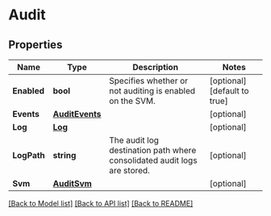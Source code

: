 # Audit

## Properties

Name | Type | Description | Notes
------------ | ------------- | ------------- | -------------
**Enabled** | **bool** | Specifies whether or not auditing is enabled on the SVM. | [optional] [default to true]
**Events** | [**AuditEvents**](audit_events.md) |  | [optional] 
**Log** | [**Log**](log.md) |  | [optional] 
**LogPath** | **string** | The audit log destination path where consolidated audit logs are stored. | [optional] 
**Svm** | [**AuditSvm**](audit_svm.md) |  | [optional] 

[[Back to Model list]](../README.md#documentation-for-models) [[Back to API list]](../README.md#documentation-for-api-endpoints) [[Back to README]](../README.md)


